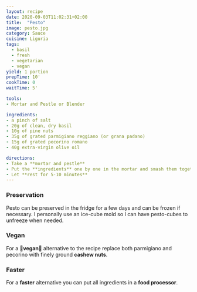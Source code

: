 ```yaml
---
layout: recipe
date: 2020-09-03T11:02:31+02:00
title:  "Pesto" 
image: pesto.jpg
category: Sauce
cuisine: Liguria 
tags:
  - basil
  - fresh
  - vegetarian
  - vegan
yield: 1 portion
prepTime: 10'
cookTime: 0
waitTime: 5'

tools:
- Mortar and Pestle or Blender

ingredients:
- a pinch of salt
- 20g of clean, dry basil
- 10g of pine nuts
- 35g of grated parmigiano reggiano (or grana padano)
- 15g of grated pecorino romano
- 40g extra-virgin olive oil

directions:
- Take a **mortar and pestle**
- Put the **ingredients** one by one in the mortar and smash them together with the pestle in the **order** they are listed
- Let **rest for 5-10 minutes**
---
```


### Preservation
Pesto can be preserved in the fridge for a few days and can be frozen if necessary. I personally use an ice-cube mold so I can have pesto-cubes to unfreeze when needed.

### Vegan
For a **🌿vegan🌿** alternative to the recipe replace both parmigiano and pecorino with finely ground **cashew nuts**.

### Faster
For a **faster** alternative you can put all ingredients in a **food processor**.